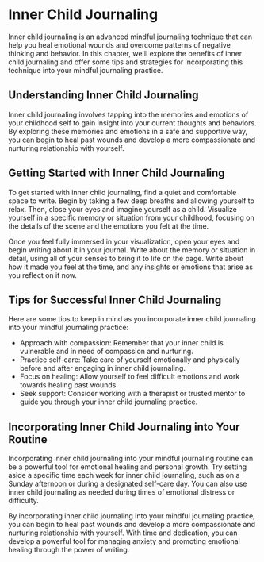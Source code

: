Inner Child Journaling
===============================================================================================

Inner child journaling is an advanced mindful journaling technique that can help you heal emotional wounds and overcome patterns of negative thinking and behavior. In this chapter, we'll explore the benefits of inner child journaling and offer some tips and strategies for incorporating this technique into your mindful journaling practice.

Understanding Inner Child Journaling
------------------------------------

Inner child journaling involves tapping into the memories and emotions of your childhood self to gain insight into your current thoughts and behaviors. By exploring these memories and emotions in a safe and supportive way, you can begin to heal past wounds and develop a more compassionate and nurturing relationship with yourself.

Getting Started with Inner Child Journaling
-------------------------------------------

To get started with inner child journaling, find a quiet and comfortable space to write. Begin by taking a few deep breaths and allowing yourself to relax. Then, close your eyes and imagine yourself as a child. Visualize yourself in a specific memory or situation from your childhood, focusing on the details of the scene and the emotions you felt at the time.

Once you feel fully immersed in your visualization, open your eyes and begin writing about it in your journal. Write about the memory or situation in detail, using all of your senses to bring it to life on the page. Write about how it made you feel at the time, and any insights or emotions that arise as you reflect on it now.

Tips for Successful Inner Child Journaling
------------------------------------------

Here are some tips to keep in mind as you incorporate inner child journaling into your mindful journaling practice:

* Approach with compassion: Remember that your inner child is vulnerable and in need of compassion and nurturing.
* Practice self-care: Take care of yourself emotionally and physically before and after engaging in inner child journaling.
* Focus on healing: Allow yourself to feel difficult emotions and work towards healing past wounds.
* Seek support: Consider working with a therapist or trusted mentor to guide you through your inner child journaling practice.

Incorporating Inner Child Journaling into Your Routine
------------------------------------------------------

Incorporating inner child journaling into your mindful journaling routine can be a powerful tool for emotional healing and personal growth. Try setting aside a specific time each week for inner child journaling, such as on a Sunday afternoon or during a designated self-care day. You can also use inner child journaling as needed during times of emotional distress or difficulty.

By incorporating inner child journaling into your mindful journaling practice, you can begin to heal past wounds and develop a more compassionate and nurturing relationship with yourself. With time and dedication, you can develop a powerful tool for managing anxiety and promoting emotional healing through the power of writing.
